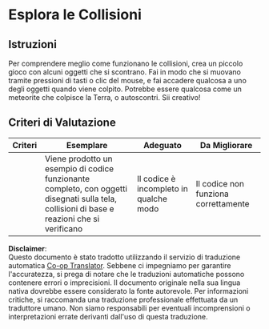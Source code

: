 <!--
CO_OP_TRANSLATOR_METADATA:
{
  "original_hash": "8a0a097b45e7c75a611e2795e4013f16",
  "translation_date": "2025-08-25T22:26:52+00:00",
  "source_file": "6-space-game/4-collision-detection/assignment.md",
  "language_code": "it"
}
-->
# Esplora le Collisioni

## Istruzioni

Per comprendere meglio come funzionano le collisioni, crea un piccolo gioco con alcuni oggetti che si scontrano. Fai in modo che si muovano tramite pressioni di tasti o clic del mouse, e fai accadere qualcosa a uno degli oggetti quando viene colpito. Potrebbe essere qualcosa come un meteorite che colpisce la Terra, o autoscontri. Sii creativo!

## Criteri di Valutazione

| Criteri  | Esemplare                                                                                                                | Adeguato                       | Da Migliorare     |
| -------- | ------------------------------------------------------------------------------------------------------------------------ | ------------------------------ | ----------------- |
|          | Viene prodotto un esempio di codice funzionante completo, con oggetti disegnati sulla tela, collisioni di base e reazioni che si verificano | Il codice è incompleto in qualche modo | Il codice non funziona correttamente |

**Disclaimer**:  
Questo documento è stato tradotto utilizzando il servizio di traduzione automatica [Co-op Translator](https://github.com/Azure/co-op-translator). Sebbene ci impegniamo per garantire l'accuratezza, si prega di notare che le traduzioni automatiche possono contenere errori o imprecisioni. Il documento originale nella sua lingua nativa dovrebbe essere considerato la fonte autorevole. Per informazioni critiche, si raccomanda una traduzione professionale effettuata da un traduttore umano. Non siamo responsabili per eventuali incomprensioni o interpretazioni errate derivanti dall'uso di questa traduzione.